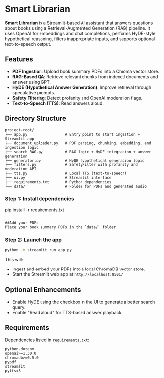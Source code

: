 # Smart Librarian

**Smart Librarian** is a Streamlit-based AI assistant that answers questions about books using a Retrieval-Augmented Generation (RAG) pipeline. It uses OpenAI for embeddings and chat completions, performs HyDE-style hypothetical reasoning, filters inappropriate inputs, and supports optional text-to-speech output.


## Features

- **PDF Ingestion**: Upload book summary PDFs into a Chroma vector store.
- **RAG-Based QA**: Retrieve relevant chunks from indexed documents and answer using GPT.
- **HyDE (Hypothetical Answer Generation)**: Improve retrieval through speculative prompts.
- **Safety Filtering**: Detect profanity and OpenAI moderation flags.
- **Text-to-Speech (TTS)**: Read answers aloud.


## Directory Structure

```
project-root/
├── app.py                 # Entry point to start ingestion + Streamlit app
├── document_uploader.py   # PDF parsing, chunking, embedding, and ingestion logic
├── search_RAG.py          # RAG logic + HyDE integration + answer generation
├── generator.py           # HyDE hypothetical generation logic
├── filters.py             # SafetyFilter with profanity and moderation API
├── tts.py                 # Local TTS (text-to-speech)
├── ui.py                  # Streamlit interface
├── requirements.txt       # Python dependencies
└── data/                  # Folder for PDFs and generated audio
```

### Step 1: Install dependencies
pip install -r requirements.txt
```

##Add your PDFs
Place your book summary PDFs in the `data/` folder.
```

### Step 2: Launch the app
```bash
python -m streamlit run app.py
```
This will:
- Ingest and embed your PDFs into a local ChromaDB vector store.
- Start the Streamlit web app at `http://localhost:8501/`


## Optional Enhancements
- Enable HyDE using the checkbox in the UI to generate a better search query.
- Enable "Read aloud" for TTS-based answer playback.


## Requirements
Dependencies listed in `requirements.txt`:
```text
python-dotenv
openai>=1.30.0
chromadb>=0.5.0
pypdf
streamlit
pyttsx3
```


